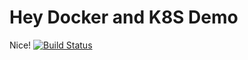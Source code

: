 # Hey Docker and K8S Demo
Nice!
[![Build Status](https://dev.azure.com/zxzx270/hello-devops/_apis/build/status/xzhao255.hello-docker?branchName=master)](https://dev.azure.com/zxzx270/hello-devops/_build/latest?definitionId=1&branchName=master)